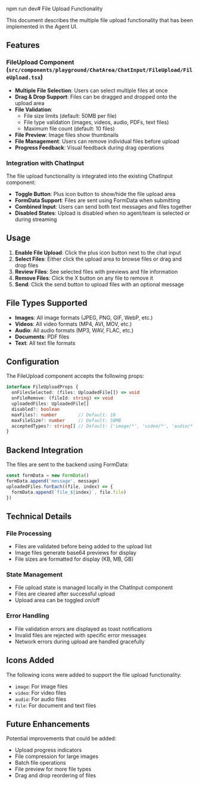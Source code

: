 npm run dev# File Upload Functionality

This document describes the multiple file upload functionality that has been implemented in the Agent UI.

## Features

### FileUpload Component (`src/components/playground/ChatArea/ChatInput/FileUpload/FileUpload.tsx`)

- **Multiple File Selection**: Users can select multiple files at once
- **Drag & Drop Support**: Files can be dragged and dropped onto the upload area
- **File Validation**:
  - File size limits (default: 50MB per file)
  - File type validation (images, videos, audio, PDFs, text files)
  - Maximum file count (default: 10 files)
- **File Preview**: Image files show thumbnails
- **File Management**: Users can remove individual files before upload
- **Progress Feedback**: Visual feedback during drag operations

### Integration with ChatInput

The file upload functionality is integrated into the existing ChatInput component:

- **Toggle Button**: Plus icon button to show/hide the file upload area
- **FormData Support**: Files are sent using FormData when submitting
- **Combined Input**: Users can send both text messages and files together
- **Disabled States**: Upload is disabled when no agent/team is selected or during streaming

## Usage

1. **Enable File Upload**: Click the plus icon button next to the chat input
2. **Select Files**: Either click the upload area to browse files or drag and drop files
3. **Review Files**: See selected files with previews and file information
4. **Remove Files**: Click the X button on any file to remove it
5. **Send**: Click the send button to upload files with an optional message

## File Types Supported

- **Images**: All image formats (JPEG, PNG, GIF, WebP, etc.)
- **Videos**: All video formats (MP4, AVI, MOV, etc.)
- **Audio**: All audio formats (MP3, WAV, FLAC, etc.)
- **Documents**: PDF files
- **Text**: All text file formats

## Configuration

The FileUpload component accepts the following props:

```typescript
interface FileUploadProps {
  onFilesSelected: (files: UploadedFile[]) => void
  onFileRemove: (fileId: string) => void
  uploadedFiles: UploadedFile[]
  disabled?: boolean
  maxFiles?: number        // Default: 10
  maxFileSize?: number     // Default: 50MB
  acceptedTypes?: string[] // Default: ['image/*', 'video/*', 'audio/*', 'application/pdf', 'text/*']
}
```

## Backend Integration

The files are sent to the backend using FormData:

```typescript
const formData = new FormData()
formData.append('message', message)
uploadedFiles.forEach((file, index) => {
  formData.append(`file_${index}`, file.file)
})
```

## Technical Details

### File Processing
- Files are validated before being added to the upload list
- Image files generate base64 previews for display
- File sizes are formatted for display (KB, MB, GB)

### State Management
- File upload state is managed locally in the ChatInput component
- Files are cleared after successful upload
- Upload area can be toggled on/off

### Error Handling
- File validation errors are displayed as toast notifications
- Invalid files are rejected with specific error messages
- Network errors during upload are handled gracefully

## Icons Added

The following icons were added to support the file upload functionality:
- `image`: For image files
- `video`: For video files
- `audio`: For audio files
- `file`: For document and text files

## Future Enhancements

Potential improvements that could be added:
- Upload progress indicators
- File compression for large images
- Batch file operations
- File preview for more file types
- Drag and drop reordering of files
